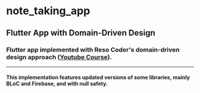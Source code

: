 # note_taking_app

## Flutter App with Domain-Driven Design

### Flutter app implemented with Reso Coder's domain-driven design approach ([Youtube Course](https://www.youtube.com/playlist?list=PLB6lc7nQ1n4iS5p-IezFFgqP6YvAJy84U)).

---

#### This implementation features updated versions of some libraries, mainly BLoC and Firebase, and with null safety.
